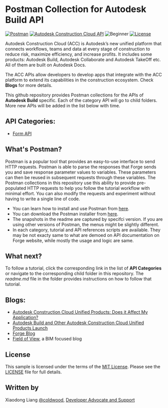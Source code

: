 # Postman Collection for Autodesk Build API 

[![Postman](https://img.shields.io/badge/Postman-v8.0.7-orange.svg)](https://www.getpostman.com/)
[![Autodesk Construction Cloud API](https://img.shields.io/badge/accapi-v1-green.svg)](https://forge.autodesk.com/en/docs/acc/v1/overview/)
![Beginner](https://img.shields.io/badge/Level-Beginner-green.svg)
[![License](https://img.shields.io/:license-MIT-blue.svg)](http://opensource.org/licenses/MIT)

Autodesk Construction Cloud (ACC) is Autodesk’s new unified platform that connects workflows, teams and data at every stage of construction to reduce risk, maximize efficiency, and increase profits. It includes some products: Autodesk Build, Autodesk Collaborate and Autodesk TakeOff etc. All of them are built on Autodesk Docs. 

The ACC APIs allow developers to develop apps that integrate with the ACC platform to extend its capabilities in the construction ecosystem. Check **Blogs** for more details.

This github repository provides Postman collections for the APIs of **Autodesk Build** specific. Each of the category API will go to child folders. More new APIs will be added in the list below with time.

## API Categories:

 * [Form API](./Form%20API)

## What's Postman?

Postman is a popular tool that provides an easy-to-use interface to send HTTP requests. Postman is able to parse the responses that Forge sends you and save response parameter values to variables. These parameters can then be reused in subsequent requests through these variables. The Postman collections in this repository use this ability to provide pre-populated HTTP requests to help you follow the tutorial workflow with minimal effort. You can also modify the requests and experiment without having to write a single line of code. 

- You can learn how to install and use Postman from [here](https://learning.getpostman.com/docs/postman/launching_postman/installation_and_updates).
- You can download the Postman installer from [here](https://www.getpostman.com/downloads/).
- The snapshots in the readme are captured by specifci version. If you are using other versions of Postman, the menus might be slightly different.
- In each category, tutorial and API references scripts are available. They may be not exacty same to what are demoed on API documentation on Forge website, while mostly the usage and logic are same.

## What next?

To follow a tutorial, click the corresponding link in the list of **API Categories** or navigate to the corresponding child folder in this repository. The *readme.md* file in the folder provides instructions on how to follow that tutorial. 

## Blogs:
- [Autodesk Construction Cloud Unified Products: Does it Affect My Application?](https://forge.autodesk.com/blog/autodesk-construction-cloud-unified-products-does-it-affect-my-application)
- [Autodesk Build and Other Autodesk Construction Cloud Unified Products Launch](https://forge.autodesk.com/blog/autodesk-build-and-other-autodesk-construction-cloud-unified-products-launch)
- [Forge Blog](https://forge.autodesk.com/categories/bim-360-api)
- [Field of View](https://fieldofviewblog.wordpress.com/), a BIM focused blog

## License

This sample is licensed under the terms of the [MIT License](http://opensource.org/licenses/MIT). Please see the [LICENSE](LICENSE) file for full details.

## Written by

Xiaodong Liang [@coldwood](https://twitter.com/coldwood), [Developer Advocate and Support](http://forge.autodesk.com)

